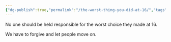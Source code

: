 ```yaml
---
{"dg-publish":true,"permalink":"/the-worst-thing-you-did-at-16/","tags":["politics"],"noteIcon":1}
---
```



No one should be held responsible for the worst choice they made at 16. 

We have to forgive and let people move on. 